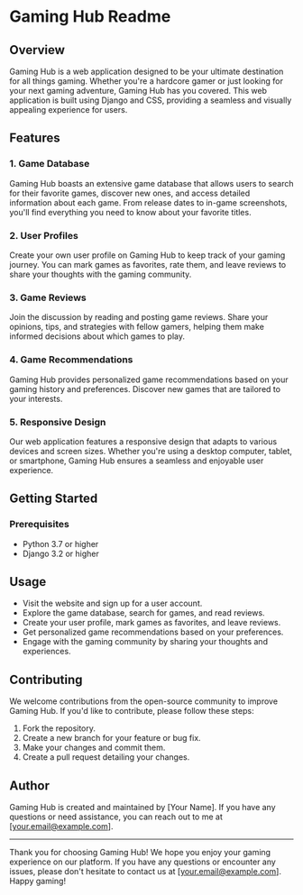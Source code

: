 # Gaming Hub Readme

## Overview
Gaming Hub is a web application designed to be your ultimate destination for all things gaming. Whether you're a hardcore gamer or just looking for your next gaming adventure, Gaming Hub has you covered. This web application is built using Django and CSS, providing a seamless and visually appealing experience for users.

## Features

### 1. Game Database
Gaming Hub boasts an extensive game database that allows users to search for their favorite games, discover new ones, and access detailed information about each game. From release dates to in-game screenshots, you'll find everything you need to know about your favorite titles.

### 2. User Profiles
Create your own user profile on Gaming Hub to keep track of your gaming journey. You can mark games as favorites, rate them, and leave reviews to share your thoughts with the gaming community.

### 3. Game Reviews
Join the discussion by reading and posting game reviews. Share your opinions, tips, and strategies with fellow gamers, helping them make informed decisions about which games to play.

### 4. Game Recommendations
Gaming Hub provides personalized game recommendations based on your gaming history and preferences. Discover new games that are tailored to your interests.

### 5. Responsive Design
Our web application features a responsive design that adapts to various devices and screen sizes. Whether you're using a desktop computer, tablet, or smartphone, Gaming Hub ensures a seamless and enjoyable user experience.

## Getting Started

### Prerequisites
- Python 3.7 or higher
- Django 3.2 or higher

## Usage
- Visit the website and sign up for a user account.
- Explore the game database, search for games, and read reviews.
- Create your user profile, mark games as favorites, and leave reviews.
- Get personalized game recommendations based on your preferences.
- Engage with the gaming community by sharing your thoughts and experiences.

## Contributing
We welcome contributions from the open-source community to improve Gaming Hub. If you'd like to contribute, please follow these steps:
1. Fork the repository.
2. Create a new branch for your feature or bug fix.
3. Make your changes and commit them.
4. Create a pull request detailing your changes.

## Author
Gaming Hub is created and maintained by [Your Name]. If you have any questions or need assistance, you can reach out to me at [your.email@example.com].

---

Thank you for choosing Gaming Hub! We hope you enjoy your gaming experience on our platform. If you have any questions or encounter any issues, please don't hesitate to contact us at [your.email@example.com]. Happy gaming!